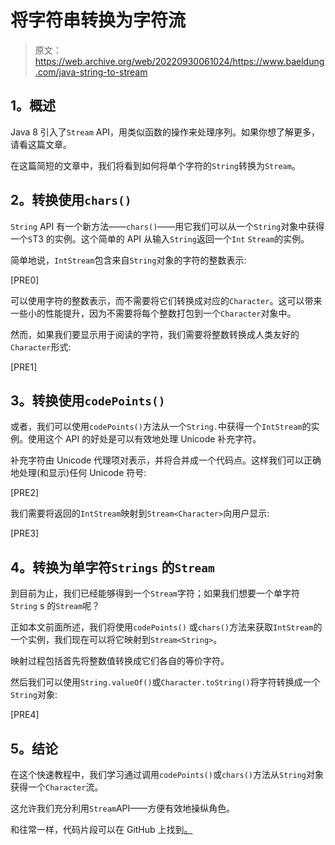 # 将字符串转换为字符流

> 原文：<https://web.archive.org/web/20220930061024/https://www.baeldung.com/java-string-to-stream>

## **1。概述**

Java 8 引入了`Stream` API，用类似函数的操作来处理序列。如果你想了解更多，请看这篇文章。

在这篇简短的文章中，我们将看到如何将单个字符的`String`转换为`Stream`。

## **2。转换使用`chars()`**

`String` API 有一个新方法——`chars()`——用它我们可以从一个`String`对象中获得一个`S`T3 的实例。这个简单的 API 从输入`String`返回一个`Int` `Stream`的实例。

简单地说，`IntStream`包含来自`String`对象的字符的整数表示:

[PRE0]

可以使用字符的整数表示，而不需要将它们转换成对应的`Character`。这可以带来一些小的性能提升，因为不需要将每个整数打包到一个`Character`对象中。

然而，如果我们要显示用于阅读的字符，我们需要将整数转换成人类友好的`Character`形式:

[PRE1]

## **3。转换使用`codePoints()`**

或者，我们可以使用`codePoints()`方法从一个`String.`中获得一个`IntStream`的实例。使用这个 API 的好处是可以有效地处理 Unicode 补充字符。

补充字符由 Unicode 代理项对表示，并将合并成一个代码点。这样我们可以正确地处理(和显示)任何 Unicode 符号:

[PRE2]

我们需要将返回的`IntStream`映射到`Stream<Character>`向用户显示:

[PRE3]

## **4。转换为单字符`Strings`** 的`Stream`

到目前为止，我们已经能够得到一个`Stream`字符；如果我们想要一个单字符`String` s 的`Stream`呢？

正如本文前面所述，我们将使用`codePoints()` 或`chars()`方法来获取`IntStream`的一个实例，我们现在可以将它映射到`Stream<String>`。

映射过程包括首先将整数值转换成它们各自的等价字符。

然后我们可以使用`String.valueOf()`或`Character.toString()`将字符转换成一个`String`对象:

[PRE4]

## **5。结论**

在这个快速教程中，我们学习通过调用`codePoints()`或`chars()`方法从`String`对象获得一个`Character`流。

这允许我们充分利用`Stream`API——方便有效地操纵角色。

和往常一样，代码片段可以在 GitHub 上找到[。](https://web.archive.org/web/20221206051324/https://github.com/eugenp/tutorials/tree/master/core-java-modules/core-java-string-conversions)
